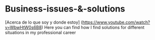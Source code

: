 # Business-issues-&-solutions
[Acerca de lo que soy y donde estoy] (https://www.youtube.com/watch?v=WbwHtW0s6B8)
Here you can find how I find solutions for different situations in my professional career 

